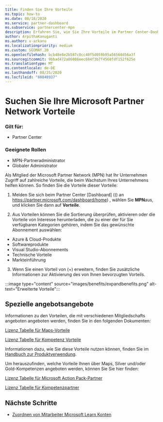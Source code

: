 ```yaml
---
title: Finden Sie Ihre Vorteile
ms.topic: how-to
ms.date: 08/18/2020
ms.service: partner-dashboard
ms.subservice: partnercenter-mpn
description: Erfahren Sie, wie Sie Ihre Vorteile im Partner Center-Dashboard finden.
author: ArpithaKanuganti
ms.author: v-arkanu
ms.localizationpriority: medium
ms.custom: SEOMAY.20
ms.openlocfilehash: bcb48e8e2b587c0cc40f5d059b95a56568d56a3f
ms.sourcegitcommit: 9bbad472a86086eec684f3b7f4568fdf152f625e
ms.translationtype: MT
ms.contentlocale: de-DE
ms.lasthandoff: 08/25/2020
ms.locfileid: "88848937"
---
```

# <a name="locate-your-microsoft-partner-network-benefits"></a>Suchen Sie Ihre Microsoft Partner Network Vorteile 

### <a name="applies-to"></a>Gilt für:

- Partner Center

### <a name="appropriate-roles"></a>Geeignete Rollen

- MPN-Partneradministrator
- Globaler Administrator

Als Mitglied der Microsoft Partner Network (MPN) hat Ihr Unternehmen Zugriff auf zahlreiche Vorteile, die beim Wachstum Ihres Unternehmens helfen können. So finden Sie die Vorteile dieser Vorteile:

1. Melden Sie sich beim Partner Center [Dashboard] (() an https://partner.microsoft.com/dashboard/home) , wählen Sie **MPN**aus, und klicken Sie dann auf **Vorteile**.

2. Aus Vorteilen können Sie die Sortierung überprüfen, aktivieren oder die Vorteile von Interesse herunterladen, die zu einer der für Sie verfügbaren Kategorien gehören, indem Sie das gewünschte Abonnement auswählen:

- Azure & Cloud-Produkte
- Softwareprodukte
- Visual Studio-Abonnements
- Technische Vorteile
- Markteinführung 

3. Wenn Sie einen Vorteil von (+) erweitern, finden Sie zusätzliche Informationen zur Aktivierung des von Ihnen bevorzugten Vorteils.

:::image type="content" source="images/benefits/expandbenefits.png" alt-text="Erweiterte Vorteile":::

## <a name="specific-benefit-offers"></a>Spezielle angebotsangebote

Informationen zu den Vorteilen, die mit verschiedenen Mitgliedschafts angeboten angeboten werden, finden Sie in den folgenden Dokumenten:

[Lizenz Tabelle für Maps-Vorteile](https://assetsprod.microsoft.com/mpn/MPN-MAPS-Software-IUR-License-Table.xlsx)

[Lizenz Tabelle für Kompetenz Vorteile](https://assetsprod.microsoft.com/mpn/mpn-maps-software-iur-competency-license-table.docx)

Informationen dazu, wie Sie diese Vorteile nutzen können, finden Sie im [Handbuch zur Produktverwendung](https://assets.microsoft.com/MPN-MAPS-Product-Usage-Guide.pdf).

Um herauszufinden, welche Vorteile Ihnen über Maps, Silver und/oder Gold-Kompetenzen angeboten werden, können Sie Sie hier finden:

[Lizenz Tabelle für Microsoft Action Pack-Partner](https://assetsprod.microsoft.com/mpn/MPN-MAPS-Software-IUR-License-Table.xlsx)

[Lizenz Tabelle für Kompetenzpartner](https://assetsprod.microsoft.com/mpn-maps-software-iur-competency-license-table.docx)

## <a name="next-steps"></a>Nächste Schritte

- [Zuordnen von Mitarbeiter Microsoft Learn Konten](ms-learn-associate.md)
